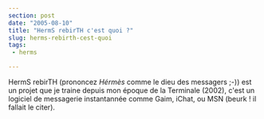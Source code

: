 ```yaml
---
section: post
date: "2005-08-10"
title: "HermS rebirTH c'est quoi ?"
slug: herms-rebirth-cest-quoi
tags:
 - herms

---
```


HermS rebirTH (prononcez _Hérmès_ comme le dieu des messagers ;-)) est un projet que je traine depuis mon époque de la Terminale (2002), c'est un logiciel de messagerie instantannée comme Gaim, iChat, ou MSN (beurk ! il fallait le citer).
